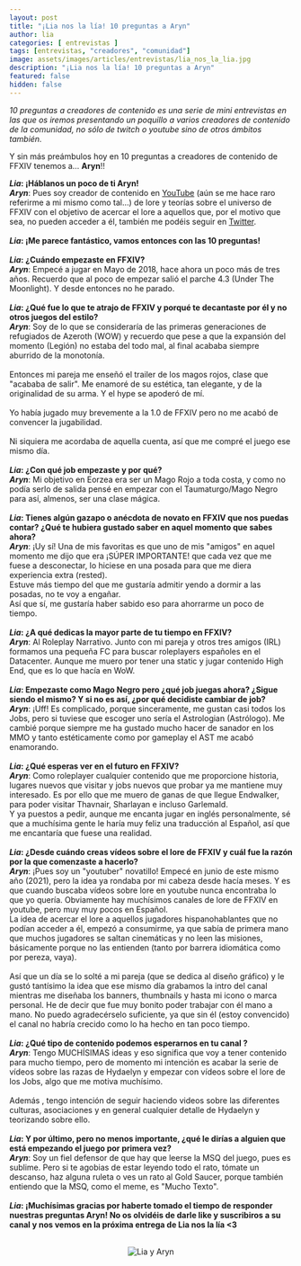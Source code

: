 ```yaml
---
layout: post
title: "¡Lia nos la lía! 10 preguntas a Aryn"
author: lia
categories: [ entrevistas ]
tags: [entrevistas, "creadores", "comunidad"]
image: assets/images/articles/entrevistas/lia_nos_la_lia.jpg
description: "¡Lia nos la lía! 10 preguntas a Aryn"
featured: false
hidden: false
---
```

*10 preguntas a creadores de contenido es una serie de mini entrevistas en las que os iremos presentando un poquillo a varios creadores de contenido de la comunidad, no sólo de twitch o youtube sino de otros ámbitos también.*

Y sin más preámbulos hoy en 10 preguntas a creadores de contenido de FFXIV tenemos a… **Aryn**!!

<div class="card">
  <div class="card-header">
     <b><i>Lia</i>: ¡Háblanos un poco de ti Aryn!</b>
  </div>
  <div class="card-body">
    <i><b>Aryn</b></i>: Pues soy creador de contenido en <a href="https://www.youtube.com/channel/UCLgSQnV6of5-0x568qWilNw" target="_blank">YouTube</a> (aún se me hace raro referirme a mi mismo como tal…) de lore y teorías sobre el universo de FFXIV con el objetivo de acercar el lore a aquellos que, por el motivo que sea, no pueden acceder a él, también me podéis seguir en <a href="https://twitter.com/Aryn_XIV" target="_blank">Twitter</a>.
  </div>
</div>

<br/>

<div class="card">
  <div class="card-header">
     <b><i>Lia</i>: ¡Me parece fantástico, vamos entonces con las 10 preguntas!</b>
  </div>
</div>

<br/>

<div class="card">
  <div class="card-header">
     <b><i>Lia</i>: ¿Cuándo empezaste en FFXIV?</b>
  </div>
  <div class="card-body">
    <i><b>Aryn</b></i>: Empecé a jugar en Mayo de 2018, hace ahora un poco más de tres años. Recuerdo que al poco de empezar salió el parche 4.3 (Under The Moonlight). Y desde entonces no he parado. 
  </div>
</div>

<br/>

<div class="card">
  <div class="card-header">
     <b><i>Lia</i>: ¿Qué fue lo que te atrajo de FFXIV y porqué te decantaste por él y no otros juegos del estilo?</b>
  </div>
  <div class="card-body">
    <i><b>Aryn</b></i>: Soy de lo que se consideraría de las primeras generaciones de refugiados de Azeroth (WOW) y recuerdo que pese a que la expansión del momento (Legión) no estaba del todo mal, al final acababa siempre aburrido de la monotonía.<br/>
<br/>
Entonces mi pareja me enseñó el trailer de los magos rojos, clase que "acababa de salir". Me enamoré de su estética, tan elegante, y de la originalidad de su arma. Y el hype se apoderó de mí.<br/>
<br/>
Yo había jugado muy brevemente a la 1.0 de FFXIV pero no me acabó de convencer la jugabilidad.<br/><br/>
Ni siquiera me acordaba de aquella cuenta, así que me compré el juego ese mismo día. 
  </div>
</div>

<br/>


<div class="card">
  <div class="card-header">
     <b><i>Lia</i>: ¿Con qué job empezaste y por qué?</b>
  </div>
  <div class="card-body">
    <i><b>Aryn</b></i>: Mi objetivo en Eorzea era ser un Mago Rojo a toda costa, y como no podía serlo de salida pensé en empezar con el Taumaturgo/Mago Negro para así, almenos, ser una clase mágica.
  </div>    
</div>

<br/>

<div class="card">
  <div class="card-header">
     <b><i>Lia</i>: Tienes algún gazapo o anécdota de novato en FFXIV que nos puedas contar? ¿Qué te hubiera gustado saber en aquel momento que sabes ahora?</b>
  </div>
  <div class="card-body">
    <i><b>Aryn</b></i>: ¡Uy sí! Una de mis favoritas es que uno de mis "amigos" en aquel momento me dijo que era ¡SÚPER IMPORTANTE! que cada vez que me fuese a desconectar, lo hiciese en una posada para que me diera experiencia extra (rested).<br/>
Estuve más tiempo del que me gustaría admitir yendo a dormir a las posadas, no te voy a engañar.<br/>
Así que sí, me gustaría haber sabido eso para ahorrarme un poco de tiempo.
  </div>
</div>

<br/>

<div class="card">
  <div class="card-header">
     <b><i>Lia</i>: ¿A qué dedicas la mayor parte de tu tiempo en FFXIV?</b>
  </div>
  <div class="card-body">
    <i><b>Aryn</b></i>: Al Roleplay Narrativo. Junto con mi pareja y otros tres amigos (IRL) formamos una pequeña FC para buscar roleplayers españoles en el Datacenter.
Aunque me muero por tener una static y jugar contenido High End, que es lo que hacía en WoW.
  </div>
</div>

<br/>

<div class="card">
  <div class="card-header">
     <b><i>Lia</i>: Empezaste como Mago Negro pero ¿qué job juegas ahora? ¿Sigue siendo el mismo? Y si no es así, ¿por qué decidiste cambiar de job?</b>
  </div>
  <div class="card-body">
    <i><b>Aryn</b></i>: ¡Uff! Es complicado, porque sinceramente, me gustan casi todos los Jobs, pero si tuviese que escoger uno sería el Astrologian (Astrólogo). Me cambié porque siempre me ha gustado mucho hacer de sanador en los MMO y tanto estéticamente como por gameplay el AST me acabó enamorando.
  </div>
</div>

<br/>

<div class="card">
  <div class="card-header">
     <b><i>Lia</i>: ¿Qué esperas ver en el futuro en FFXIV?</b>
  </div>
  <div class="card-body">
    <i><b>Aryn</b></i>: Como roleplayer cualquier contenido que me proporcione historia, lugares nuevos que visitar y jobs nuevos que probar ya me mantiene muy interesado. Es por ello que me muero de ganas de que llegue Endwalker, para poder visitar Thavnair, Sharlayan e incluso Garlemald.<br/>
Y ya puestos a pedir, aunque me encanta jugar en inglés personalmente,  sé que a muchísima gente le haría muy feliz una traducción al Español, así que me encantaría que fuese una realidad.

  </div>
</div>

<br/>

<div class="card">
  <div class="card-header">
     <b><i>Lia</i>: ¿Desde cuándo creas vídeos sobre el lore de FFXIV y cuál fue la razón por la que comenzaste a hacerlo?</b>
  </div>
  <div class="card-body">
    <i><b>Aryn</b></i>: ¡Pues soy un "youtuber" novatillo! Empecé en junio de este mismo año (2021), pero la idea ya rondaba por mi cabeza desde hacía meses. Y es que cuando buscaba vídeos sobre lore en youtube nunca encontraba lo que yo quería. Obviamente hay muchísimos canales de lore de FFXIV en youtube, pero muy muy pocos en Español.<br/>
La idea de acercar el lore a aquellos jugadores hispanohablantes que no podían acceder a él, empezó a consumirme, ya que sabía de primera mano que muchos jugadores se saltan cinemáticas y no leen las misiones, básicamente porque no las entienden (tanto por barrera idiomática como por pereza, vaya).<br/>
<br/>
Así que un día se lo solté a mi pareja (que se dedica al diseño gráfico) y le gustó tantísimo la idea que ese mismo día grabamos la intro del canal mientras me diseñaba los banners, thumbnails y hasta mi icono o marca personal. He de decir que fue muy bonito poder trabajar con él mano a mano. No puedo agradecérselo suficiente,  ya que sin él (estoy convencido) el canal no habría crecido como lo ha hecho en tan poco tiempo.
  </div>
</div>

<br/>

<div class="card">
  <div class="card-header">
     <b><i>Lia</i>: ¿Qué tipo de contenido podemos esperarnos en tu canal ?</b>
  </div>
  <div class="card-body"><i><b>Aryn</b></i>: Tengo MUCHÍSIMAS ideas y eso significa que voy a tener contenido para mucho tiempo, pero de momento mi intención es acabar la serie de vídeos sobre las razas de Hydaelyn y empezar con vídeos sobre el lore de los Jobs, algo que me motiva muchísimo.<br/>
<br/>
Además ,  tengo intención de seguir haciendo videos sobre las diferentes culturas, asociaciones y en general cualquier detalle de Hydaelyn y teorizando sobre ello. 
  </div>
</div>

<br/>

<div class="card">
  <div class="card-header">
     <b><i>Lia</i>: Y por último, pero no menos importante, ¿qué le dirías a alguien que está empezando el juego por primera vez?</b>
  </div>
  <div class="card-body"><i><b>Aryn</b></i>: Soy un fiel defensor de que hay que leerse la MSQ del juego, pues es sublime.  Pero si te agobias de estar leyendo todo el rato, tómate un descanso, haz alguna ruleta o ves un rato al Gold Saucer, porque también entiendo que la MSQ, como el meme, es "Mucho Texto".
  </div>
</div>

<br/>

<div class="card">
  <div class="card-header">
     <b><i>Lia</i>: ¡Muchísimas gracias por haberte tomado el tiempo de responder nuestras preguntas Aryn! No os olvidéis de darle like y suscribiros a su canal y nos vemos en la próxima entrega de Lia nos la lía <3</b>
  </div>
</div>

<br/>

<p align="center"><img src="{{ site.baseurl }}/assets/images/articles/entrevistas/lia_aryn/lia_aryn.jpg" alt="Lia y Aryn"/></p>